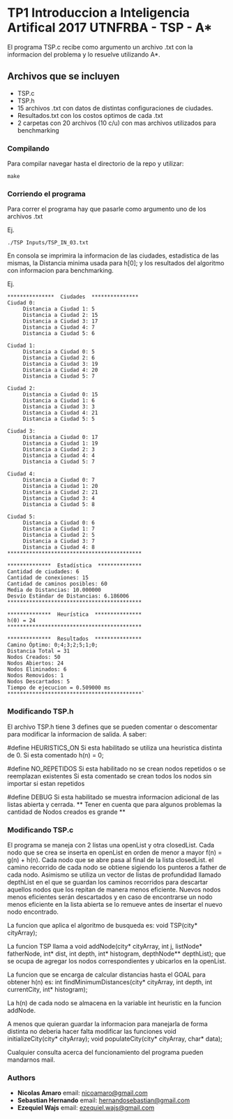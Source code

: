 # TP1 Introduccion a Inteligencia Artifical 2017 UTNFRBA - TSP - A*

El programa TSP.c recibe como argumento un archivo .txt con la informacion del
problema y lo resuelve utilizando A*.

## Archivos que se incluyen

- TSP.c
- TSP.h
- 15 archivos .txt con datos de distintas configuraciones de ciudades.
- Resultados.txt con los costos optimos de cada .txt
- 2 carpetas con 20 archivos (10 c/u) con mas archivos utilizados para benchmarking

### Compilando

Para compilar navegar hasta el directorio de la repo y utilizar:

	make

### Corriendo el programa

Para correr el programa hay que pasarle como argumento uno de los archivos .txt

Ej.

	./TSP Inputs/TSP_IN_03.txt

En consola se imprimira la informacion de las ciudades, estadistica de las mismas,
la Distancia minima usada para h[0]; y los resultados del algoritmo con informacion
para benchmarking.

Ej.

	***************  Ciudades  ***************
	Ciudad 0:
		 Distancia a Ciudad 1: 5
		 Distancia a Ciudad 2: 15
		 Distancia a Ciudad 3: 17
		 Distancia a Ciudad 4: 7
		 Distancia a Ciudad 5: 6

	Ciudad 1:
		 Distancia a Ciudad 0: 5
		 Distancia a Ciudad 2: 6
		 Distancia a Ciudad 3: 19
		 Distancia a Ciudad 4: 20
		 Distancia a Ciudad 5: 7

	Ciudad 2:
		 Distancia a Ciudad 0: 15
		 Distancia a Ciudad 1: 6
		 Distancia a Ciudad 3: 3
		 Distancia a Ciudad 4: 21
		 Distancia a Ciudad 5: 5

	Ciudad 3:
		 Distancia a Ciudad 0: 17
		 Distancia a Ciudad 1: 19
		 Distancia a Ciudad 2: 3
		 Distancia a Ciudad 4: 4
		 Distancia a Ciudad 5: 7

	Ciudad 4:
		 Distancia a Ciudad 0: 7
		 Distancia a Ciudad 1: 20
		 Distancia a Ciudad 2: 21
		 Distancia a Ciudad 3: 4
		 Distancia a Ciudad 5: 8

	Ciudad 5:
		 Distancia a Ciudad 0: 6
		 Distancia a Ciudad 1: 7
		 Distancia a Ciudad 2: 5
		 Distancia a Ciudad 3: 7
		 Distancia a Ciudad 4: 8
	*******************************************

	**************  Estadística  **************
	Cantidad de ciudades: 6
	Cantidad de conexiones: 15
	Cantidad de caminos posibles: 60
	Media de Distancias: 10.000000
	Desvío Estándar de Distancias: 6.186006
	*******************************************

	**************  Heurística  ***************
	h(0) = 24
	*******************************************

	**************  Resultados  ***************
	Camino Óptimo: 0;4;3;2;5;1;0;
	Distancia Total = 31
	Nodos Creados: 50
	Nodos Abiertos: 24
	Nodos Eliminados: 6
	Nodos Removidos: 1
	Nodos Descartados: 5
	Tiempo de ejecucion = 0.509000 ms
	*******************************************`
### Modificando TSP.h

El archivo TSP.h tiene 3 defines que se pueden comentar o descomentar para
modificar la informacion de salida. A saber:

#define HEURISTICS_ON
 Si esta habilitado se utiliza una heuristica distinta de 0.
 Si esta comentado h(n) = 0;

#define NO_REPETIDOS
 Si esta habilitado no se crean nodos repetidos o se reemplazan existentes
 Si esta comentado se crean todos los nodos sin importar si estan repetidos

#define DEBUG
 Si esta habilitado se muestra informacion adicional de las listas abierta y
 cerrada.
 ** Tener en cuenta que para algunos problemas la cantidad de Nodos creados es grande **

### Modificando TSP.c

El programa se maneja con 2 listas una openList y otra closedList.
Cada nodo que se crea se inserta en openList en orden de menor a mayor f(n) = g(n) + h(n).
Cada nodo que se abre pasa al final de la lista closedList.
el camino recorrido de cada nodo se obtiene sigiendo los punteros a father de cada
nodo. Asimismo se utiliza un vector de listas de profundidad llamado depthList
en el que se guardan los caminos recorridos para descartar aquellos nodos que
los repitan de manera menos eficiente. Nuevos nodos menos eficientes serán descartados y
en caso de encontrarse un nodo menos eficiente en la lista abierta se lo remueve antes
de insertar el nuevo nodo encontrado.


La funcion que aplica el algoritmo de busqueda es:
void TSP(city* cityArray);

La funcion TSP llama a
void addNode(city* cityArray, int j, listNode* fatherNode,  int* dist, int depth, int* histogram, depthNode** depthList);
que se ocupa de agregar los nodos correspondientes y ubicarlos en la openList.

La funcion que se encarga de calcular distancias hasta el GOAL para obtener h(n)
es:
int findMinimumDistances(city* cityArray, int depth, int currentCity, int* histogram);

La h(n) de cada nodo se almacena en la variable int heuristic en la funcion addNode.

A menos que quieran guardar la informacion para manejarla de forma distinta no
deberia hacer falta modificar las funciones
void initializeCity(city* cityArray);
void populateCity(city* cityArray, char* data);

Cualquier consulta acerca del funcionamiento del programa pueden mandarnos mail.

### Authors

* **Nicolas Amaro**      email: nicoamaro@gmail.com
* **Sebastian Hernando** email: hernandosebastian@gmail.com
* **Ezequiel Wajs**      email: ezequiel.wajs@gmail.com
